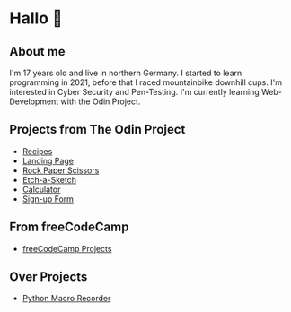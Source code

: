# Hallo 👋

## About me
I'm 17 years old and live in northern Germany. I started to learn programming in 2021, before that I raced mountainbike downhill cups. 
I'm interested in Cyber Security and Pen-Testing. I'm currently learning Web-Development with the Odin Project.

## Projects from The Odin Project
- [Recipes](https://github.com/TomSoerr/odin-recipes)
- [Landing Page](https://github.com/TomSoerr/odin-landing-page)
- [Rock Paper Scissors](https://github.com/TomSoerr/odin-rock-paper-scissors)
- [Etch-a-Sketch](https://github.com/TomSoerr/odin-etch-a-sketch)
- [Calculator](https://github.com/TomSoerr/odin-calculator)
- [Sign-up Form](https://github.com/TomSoerr/odin-sign-up-form)

## From freeCodeCamp
- [freeCodeCamp Projects](https://github.com/TomSoerr/freeCodeCamp-Projects)

## Over Projects
- [Python Macro Recorder](https://github.com/TomSoerr/macro-recorder)
<!---
TomSoerr/TomSoerr is a ✨ special ✨ repository because its `README.md` (this file) appears on your GitHub profile.
You can click the Preview link to take a look at your changes.
--->
